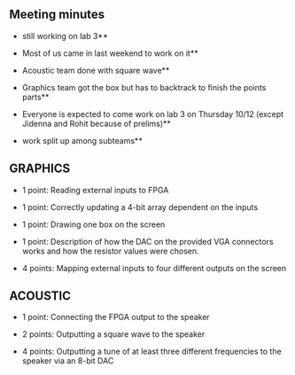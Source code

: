 ## Meeting minutes

* still working on lab 3**

* Most of us came in last weekend to work on it**

* Acoustic team done with square wave**

* Graphics team got the box but has to backtrack to finish the points parts**

* Everyone is expected to come work on lab 3 on Thursday 10/12 (except Jidenna and Rohit because of prelims)**

* work split up among subteams**


## GRAPHICS

* 1 point: Reading external inputs to FPGA

* 1 point: Correctly updating a 4-bit array dependent on the inputs

* 1 point: Drawing one box on the screen

* 1 point: Description of how the DAC on the provided VGA connectors works and how the resistor values were chosen.

* 4 points: Mapping external inputs to four different outputs on the screen

## ACOUSTIC

* 1 point: Connecting the FPGA output to the speaker

* 2 points: Outputting a square wave to the speaker

* 4 points: Outputting a tune of at least three different frequencies to the speaker via an 8-bit DAC

